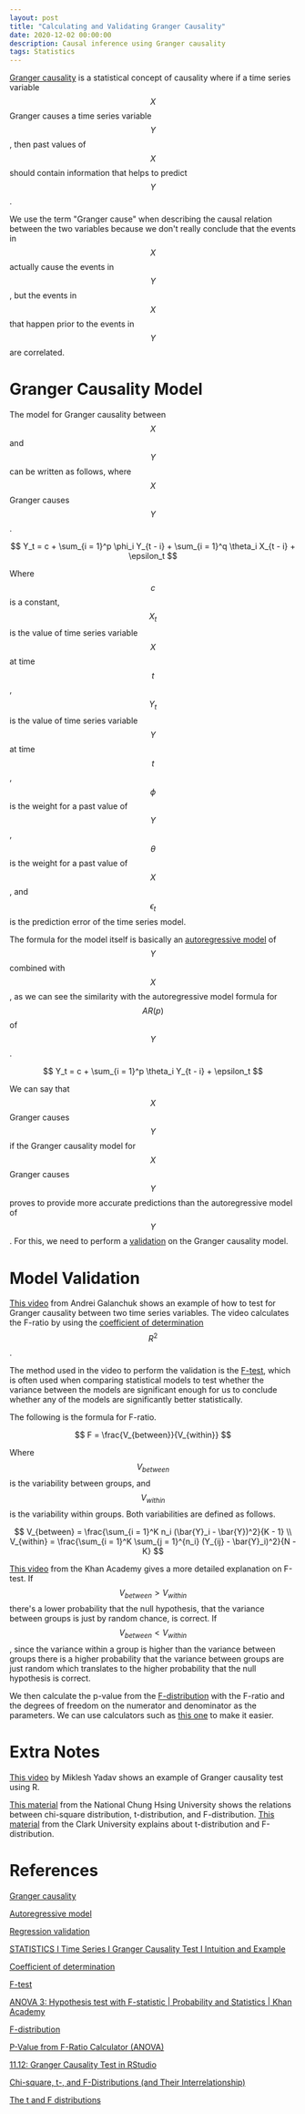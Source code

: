 ```yaml
---
layout: post
title: "Calculating and Validating Granger Causality"
date: 2020-12-02 00:00:00
description: Causal inference using Granger causality
tags: Statistics
---
```


[Granger causality](http://www.scholarpedia.org/article/Granger_causality) is a statistical concept of causality where if a time series variable $$X$$ Granger causes a time series variable $$Y$$, then past values of $$X$$ should contain information that helps to predict $$Y$$.

We use the term "Granger cause" when describing the causal relation between the two variables because we don't really conclude that the events in $$X$$ actually cause the events in $$Y$$, but the events in $$X$$ that happen prior to the events in $$Y$$ are correlated.

# Granger Causality Model

The model for Granger causality between $$X$$ and $$Y$$ can be written as follows, where $$X$$ Granger causes $$Y$$.

$$
Y_t = c + \sum_{i = 1}^p \phi_i Y_{t - i} + \sum_{i = 1}^q \theta_i X_{t - i} + \epsilon_t
$$

Where $$c$$ is a constant, $$X_t$$ is the value of time series variable $$X$$ at time $$t$$, $$Y_t$$ is the value of time series variable $$Y$$ at time $$t$$, $$\phi$$ is the weight for a past value of $$Y$$, $$\theta$$ is the weight for a past value of $$X$$, and $$\epsilon_t$$ is the prediction error of the time series model.

The formula for the model itself is basically an [autoregressive model](https://en.wikipedia.org/wiki/Autoregressive_model) of $$Y$$ combined with $$X$$, as we can see the similarity with the autoregressive model formula for $$AR(p)$$ of $$Y$$.

$$
Y_t = c + \sum_{i = 1}^p \theta_i Y_{t - i} + \epsilon_t
$$

We can say that $$X$$ Granger causes $$Y$$ if the Granger causality model for $$X$$ Granger causes $$Y$$ proves to provide more accurate predictions than the autoregressive model of $$Y$$. For this, we need to perform a [validation](https://en.wikipedia.org/wiki/Regression_validation) on the Granger causality model.

# Model Validation

[This video](https://www.youtube.com/watch?v=6dOnNNxRJuY) from Andrei Galanchuk shows an example of how to test for Granger causality between two time series variables. The video calculates the F-ratio by using the [coefficient of determination](https://en.wikipedia.org/wiki/Coefficient_of_determination) $$R^2$$.

The method used in the video to perform the validation is the [F-test](https://en.wikipedia.org/wiki/F-test), which is often used when comparing statistical models to test whether the variance between the models are significant enough for us to conclude whether any of the models are significantly better statistically.

The following is the formula for F-ratio.

$$
F = \frac{V_{between}}{V_{within}}
$$

Where $$V_{between}$$ is the variability between groups, and $$V_{within}$$ is the variability within groups. Both variabilities are defined as follows.

$$
V_{between} = \frac{\sum_{i = 1}^K n_i (\bar{Y}_i - \bar{Y})^2}{K - 1} \\
V_{within} = \frac{\sum_{i = 1}^K \sum_{j = 1}^{n_i} (Y_{ij} - \bar{Y}_i)^2}{N - K}
$$

[This video](https://www.youtube.com/watch?v=Xg8_iSkJpAE) from the Khan Academy gives a more detailed explanation on F-test. If $$V_{between} > V_{within}$$ there's a lower probability that the null hypothesis, that the variance between groups is just by random chance, is correct. If $$V_{between} < V_{within}$$, since the variance within a group is higher than the variance between groups there is a higher probability that the variance between groups are just random which translates to the higher probability that the null hypothesis is correct.

We then calculate the p-value from the [F-distribution](https://en.wikipedia.org/wiki/F-distribution) with the F-ratio and the degrees of freedom on the numerator and denominator as the parameters. We can use calculators such as [this one](https://www.socscistatistics.com/pvalues/fdistribution.aspx) to make it easier.

# Extra Notes

[This video](https://www.youtube.com/watch?v=g53UoGllJSs) by Miklesh Yadav shows an example of Granger causality test using R.

[This material](http://amath2.nchu.edu.tw/honda/605Lecture/Lecture%2005_addendum_Chisquare,t%20and%20F%20distributions.PDF) from the National Chung Hsing University shows the relations between chi-square distribution, t-distribution, and F-distribution. [This material](https://mathcs.clarku.edu/~djoyce/ma218/tandfdistributions.pdf) from the Clark University explains about t-distribution and F-distribution.

# References

[Granger causality](http://www.scholarpedia.org/article/Granger_causality)

[Autoregressive model](https://en.wikipedia.org/wiki/Autoregressive_model)

[Regression validation](https://en.wikipedia.org/wiki/Regression_validation)

[STATISTICS I Time Series I Granger Causality Test I Intuition and Example](https://www.youtube.com/watch?v=6dOnNNxRJuY)

[Coefficient of determination](https://en.wikipedia.org/wiki/Coefficient_of_determination)

[F-test](https://en.wikipedia.org/wiki/F-test)

[ANOVA 3: Hypothesis test with F-statistic \| Probability and Statistics \| Khan Academy](https://www.youtube.com/watch?v=Xg8_iSkJpAE)

[F-distribution](https://en.wikipedia.org/wiki/F-distribution)

[P-Value from F-Ratio Calculator (ANOVA)](https://www.socscistatistics.com/pvalues/fdistribution.aspx)

[11.12: Granger Causality Test in RStudio](https://www.youtube.com/watch?v=g53UoGllJSs)

[Chi-square, t-, and F-Distributions (and Their Interrelationship)](http://amath2.nchu.edu.tw/honda/605Lecture/Lecture%2005_addendum_Chisquare,t%20and%20F%20distributions.PDF)

[The t and F distributions](https://mathcs.clarku.edu/~djoyce/ma218/tandfdistributions.pdf)
